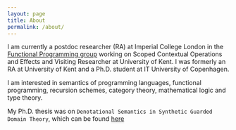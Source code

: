 ```yaml
---
layout: page
title: About
permalink: /about/
---
```


I am currently a postdoc researcher (RA) at Imperial College London in the [Functional Programming group][func-group] working on Scoped Contextual Operations and Effects and Visiting Researcher at University of Kent. 
I was formerly an RA at University of Kent and a Ph.D. student at IT University of Copenhagen.

I am interested in semantics of programming languages, functional programming, recursion schemes, category theory, mathematical logic and type theory.

My Ph.D. thesis was on `Denotational Semantics in Synthetic Guarded Domain Theory`, which can be found [here][phdthesis]


[func-group]:https://fp.doc.ic.ac.uk
[phdthesis]:/assets/pdfs/paviotti-thesis.pdf